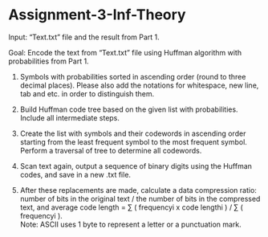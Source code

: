 # Assignment-3-Inf-Theory
Input: “Text.txt” file and the result from Part 1.

Goal: Encode the text from “Text.txt” file using Huffman algorithm with  probabilities from Part 1.  

1. Symbols with probabilities sorted in ascending order (round to three decimal places). Please  also add the notations for whitespace, new line, tab and etc. in order to distinguish them. 
2. Build Huffman code tree based on the given list with probabilities. Include  all intermediate steps. 

3. Create the list with symbols and their codewords in ascending order starting from the least  frequent symbol to the most frequent symbol. Perform a traversal of tree to determine all codewords. 

4. Scan text again, output a sequence of binary digits using the Huffman  codes, and save in a new .txt file. 

5. After these replacements are made, calculate a data compression ratio: number of bits in  the original text / the number of bits in the compressed text, and average code length = ∑ ( frequencyi x code lengthi ) / ∑ ( frequencyi ).  
Note: ASCII uses 1 byte to represent a letter or a punctuation mark. 
